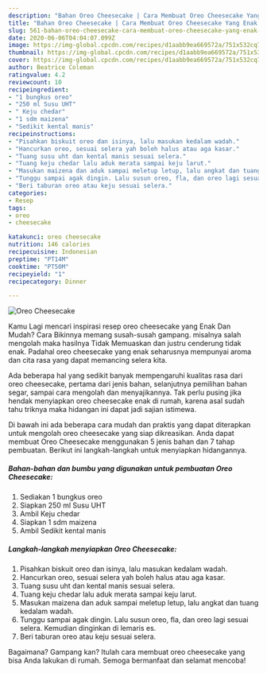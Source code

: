 ```yaml
---
description: "Bahan Oreo Cheesecake | Cara Membuat Oreo Cheesecake Yang Enak Dan Mudah"
title: "Bahan Oreo Cheesecake | Cara Membuat Oreo Cheesecake Yang Enak Dan Mudah"
slug: 561-bahan-oreo-cheesecake-cara-membuat-oreo-cheesecake-yang-enak-dan-mudah
date: 2020-06-06T04:04:07.099Z
image: https://img-global.cpcdn.com/recipes/d1aabb9ea669572a/751x532cq70/oreo-cheesecake-foto-resep-utama.jpg
thumbnail: https://img-global.cpcdn.com/recipes/d1aabb9ea669572a/751x532cq70/oreo-cheesecake-foto-resep-utama.jpg
cover: https://img-global.cpcdn.com/recipes/d1aabb9ea669572a/751x532cq70/oreo-cheesecake-foto-resep-utama.jpg
author: Beatrice Coleman
ratingvalue: 4.2
reviewcount: 10
recipeingredient:
- "1 bungkus oreo"
- "250 ml Susu UHT"
- " Keju chedar"
- "1 sdm maizena"
- "Sedikit kental manis"
recipeinstructions:
- "Pisahkan biskuit oreo dan isinya, lalu masukan kedalam wadah."
- "Hancurkan oreo, sesuai selera yah boleh halus atau aga kasar."
- "Tuang susu uht dan kental manis sesuai selera."
- "Tuang keju chedar lalu aduk merata sampai keju larut."
- "Masukan maizena dan aduk sampai meletup letup, lalu angkat dan tuang kedalam wadah."
- "Tunggu sampai agak dingin. Lalu susun oreo, fla, dan oreo lagi sesuai selera. Kemudian dinginkan di lemaris es."
- "Beri taburan oreo atau keju sesuai selera."
categories:
- Resep
tags:
- oreo
- cheesecake

katakunci: oreo cheesecake 
nutrition: 146 calories
recipecuisine: Indonesian
preptime: "PT14M"
cooktime: "PT50M"
recipeyield: "1"
recipecategory: Dinner

---
```



![Oreo Cheesecake](https://img-global.cpcdn.com/recipes/d1aabb9ea669572a/751x532cq70/oreo-cheesecake-foto-resep-utama.jpg)

Kamu Lagi mencari inspirasi resep oreo cheesecake yang Enak Dan Mudah? Cara Bikinnya memang susah-susah gampang. misalnya salah mengolah maka hasilnya Tidak Memuaskan dan justru cenderung tidak enak. Padahal oreo cheesecake yang enak seharusnya mempunyai aroma dan cita rasa yang dapat memancing selera kita.

Ada beberapa hal yang sedikit banyak mempengaruhi kualitas rasa dari oreo cheesecake, pertama dari jenis bahan, selanjutnya pemilihan bahan segar, sampai cara mengolah dan menyajikannya. Tak perlu pusing jika hendak menyiapkan oreo cheesecake enak di rumah, karena asal sudah tahu triknya maka hidangan ini dapat jadi sajian istimewa.




Di bawah ini ada beberapa cara mudah dan praktis yang dapat diterapkan untuk mengolah oreo cheesecake yang siap dikreasikan. Anda dapat membuat Oreo Cheesecake menggunakan 5 jenis bahan dan 7 tahap pembuatan. Berikut ini langkah-langkah untuk menyiapkan hidangannya.

<!--inarticleads1-->

##### Bahan-bahan dan bumbu yang digunakan untuk pembuatan Oreo Cheesecake:

1. Sediakan 1 bungkus oreo
1. Siapkan 250 ml Susu UHT
1. Ambil  Keju chedar
1. Siapkan 1 sdm maizena
1. Ambil Sedikit kental manis




<!--inarticleads2-->

##### Langkah-langkah menyiapkan Oreo Cheesecake:

1. Pisahkan biskuit oreo dan isinya, lalu masukan kedalam wadah.
1. Hancurkan oreo, sesuai selera yah boleh halus atau aga kasar.
1. Tuang susu uht dan kental manis sesuai selera.
1. Tuang keju chedar lalu aduk merata sampai keju larut.
1. Masukan maizena dan aduk sampai meletup letup, lalu angkat dan tuang kedalam wadah.
1. Tunggu sampai agak dingin. Lalu susun oreo, fla, dan oreo lagi sesuai selera. Kemudian dinginkan di lemaris es.
1. Beri taburan oreo atau keju sesuai selera.




Bagaimana? Gampang kan? Itulah cara membuat oreo cheesecake yang bisa Anda lakukan di rumah. Semoga bermanfaat dan selamat mencoba!
